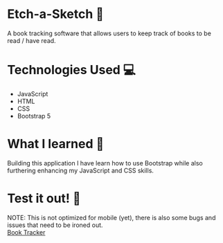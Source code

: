 # Etch-a-Sketch :pencil:
A book tracking software that allows users to keep track of books to be read / have read. 

# Technologies Used :computer:
- JavaScript
- HTML
- CSS
- Bootstrap 5

# What I learned :shrug:
Building this application I have learn how to use Bootstrap while also furthering enhancing my JavaScript and CSS skills.

# Test it out! :eyes:
NOTE: This is not optimized for mobile (yet), there is also some bugs and issues that need to be ironed out. <br>
[Book Tracker](https://sdubonsa.github.io/etch-a-sketch/)
